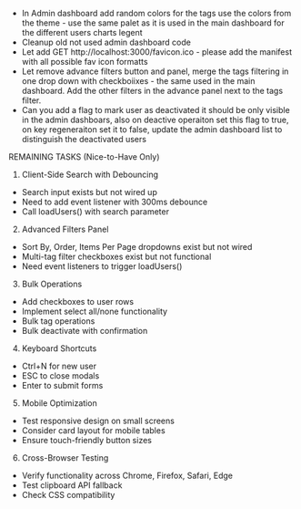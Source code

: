*  In Admin dashboard add random colors for the tags use the colors from the theme - use the same palet as it is used in the main dashboard for the different users charts legent
*  Cleanup old not used admin dashboard code
*  Let add GET http://localhost:3000/favicon.ico - please add the manifest with all possible fav icon formatts
* Let remove advance filters button and panel, merge the tags filtering in one drop down with checkboiixes - the same used in the main dashboard. Add the other filters in the advance panel next to the tags filter.
* Can you add a flag to mark user as deactivated it should be only visible in the admin dashboars, also on deactive operaiton set this flag to true, on key regeneraiton set it to false, update the admin dashboard list to distinguish the deactivated users

REMAINING TASKS (Nice-to-Have Only)

1. Client-Side Search with Debouncing

- Search input exists but not wired up
- Need to add event listener with 300ms debounce
- Call loadUsers() with search parameter

2. Advanced Filters Panel

- Sort By, Order, Items Per Page dropdowns exist but not wired
- Multi-tag filter checkboxes exist but not functional
- Need event listeners to trigger loadUsers()

3. Bulk Operations

- Add checkboxes to user rows
- Implement select all/none functionality
- Bulk tag operations
- Bulk deactivate with confirmation

4. Keyboard Shortcuts

- Ctrl+N for new user
- ESC to close modals
- Enter to submit forms

5. Mobile Optimization

- Test responsive design on small screens
- Consider card layout for mobile tables
- Ensure touch-friendly button sizes

6. Cross-Browser Testing

- Verify functionality across Chrome, Firefox, Safari, Edge
- Test clipboard API fallback
- Check CSS compatibility
